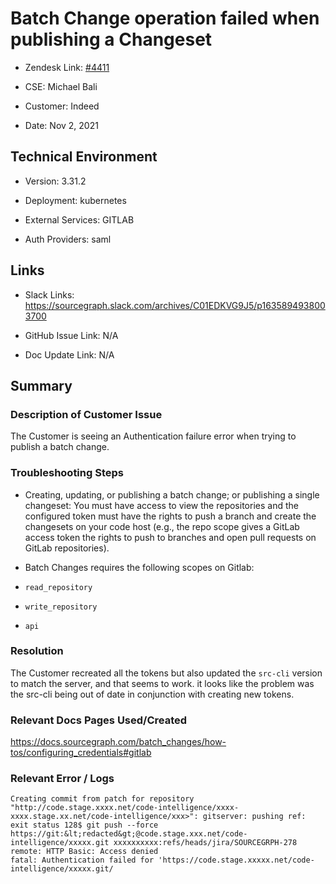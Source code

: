 

# Batch Change operation failed when publishing a Changeset <!-- Ticket Title  Hint: include keywords to make it searchable -->



- Zendesk Link: [#4411](https://sourcegraph.zendesk.com/agent/tickets/4411)

- CSE: Michael Bali

- Customer: Indeed <!-- Redact if this contains personally identifying information -->

- Date: Nov 2, 2021


<!-- Data populated from integration, speak to Ben Gordon or Michael Bali if not working -->

<!-- During Internal team trial, fill missing data manually (we are waiting for all data to sync) -->



## Technical Environment

- Version: 3.31.2​

- Deployment: kubernetes

- External Services: GITLAB

- Auth Providers: saml





## Links
<!-- Data for CSE manual entry -->
- Slack Links: https://sourcegraph.slack.com/archives/C01EDKVG9J5/p1635894938003700

- GitHub Issue Link: N/A

- Doc Update Link: N/A



## Summary

### Description of Customer Issue

The Customer is seeing an Authentication failure error when trying to publish a batch change.


### Troubleshooting Steps

- Creating, updating, or publishing a batch change; or publishing a single changeset: You must have access to view the repositories and the configured token must have the rights to push a branch and create the changesets on your code host (e.g., the repo scope gives a GitLab access token the rights to push to branches and open pull requests on GitLab repositories).

- Batch Changes requires the following scopes on Gitlab:


- ```read_repository```
- ```write_repository```
- ```api```







### Resolution

The Customer recreated all the tokens but also updated the ```src-cli``` version to match the server, and that seems to work. it looks like the problem was the src-cli being out of date in conjunction with creating new tokens.


### Relevant Docs Pages Used/Created

https://docs.sourcegraph.com/batch_changes/how-tos/configuring_credentials#gitlab

### Relevant Error / Logs

<!-- Please redact keys, tokens, and personal identifying information -->

```
Creating commit from patch for repository "http://code.stage.xxxx.net/code-intelligence/xxxx-xxxx.stage.xx.net/code-intelligence/xxx>": gitserver: pushing ref: exit status 128$ git push --force https://git:&lt;redacted&gt;@code.stage.xxx.net/code-intelligence/xxxxx.git xxxxxxxxxx:refs/heads/jira/SOURCEGRPH-278
remote: HTTP Basic: Access denied
fatal: Authentication failed for 'https://code.stage.xxxxx.net/code-intelligence/xxxxx.git/
```


<!-- Once complete, upload a copy to https://github.com/sourcegraph/support-tools-internal/tree/main/resolved-tickets as a .md file -->
<!-- Name the file 4411.md -->
